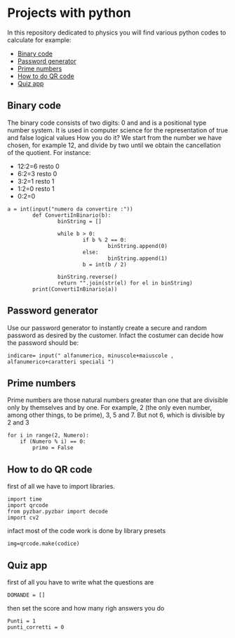 # Projects with python
In this repository dedicated to physics you will find various python codes to calculate  for example:
- [Binary code](#Binary-code)
- [Password generator](#Password-generator)
- [Prime numbers](#Prime-numbers)
- [How to do QR code](#How-to-do-QR-code)
- [Quiz app](#Quiz-app)

## Binary code
<a name="Binary-code"></a>
The binary code consists of two digits: 0 and and is a positional type number system. It is used in computer science for the representation of true and false logical values
How you do it? We start from the number we have chosen, for example 12, and divide by two until we obtain the cancellation of the quotient. For instance:

- 12:2=6    resto 0
- 6:2=3     resto 0
- 3:2=1     resto 1
- 1:2=0     resto 1
- 0:2=0

```
a = int(input("numero da convertire :"))
        def ConvertiInBinario(b):
                binString = []

                while b > 0:
                        if b % 2 == 0:
                                binString.append(0)
                        else:
                                binString.append(1)
                        b = int(b / 2)

                binString.reverse()
                return "".join(str(el) for el in binString)
        print(ConvertiInBinario(a))
```
## Password generator
<a name="Password-generator"></a>
Use our password generator to instantly create a secure and random password  as desired by the customer. Infact the costumer can decide how the password should be:
```
indicare= input(" alfanumerico, minuscole+maiuscole , alfanumerico+caratteri speciali ")
```
## Prime numbers
<a name="Prime-numbers"></a>
Prime numbers are those natural numbers greater than one that are divisible only by themselves and by one. For example, 2 (the only even number, among other things, to be prime), 3, 5 and 7. But not 6, which is divisible by 2 and 3
```
for i in range(2, Numero):
    if (Numero % i) == 0:
        primo = False
```
## How to do QR code
<a name="How-to-do-QR-code"></a>
first of all we have to import libraries.
```
import time
import qrcode
from pyzbar.pyzbar import decode
import cv2
```
infact most of the code work is done by library presets
```
img=qrcode.make(codice)
```
## Quiz app
<a name="Quiz-app"></a>
first of all you have to write what the questions are
```
DOMANDE = []
```
then set the score and how many righ answers you do
```
Punti = 1
punti_corretti = 0
```


